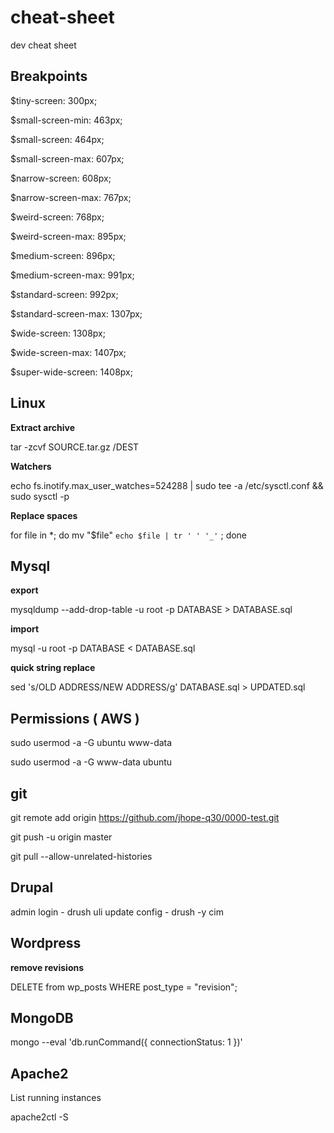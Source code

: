 # cheat-sheet
dev cheat sheet

## Breakpoints

$tiny-screen: 300px;

$small-screen-min: 463px;

$small-screen: 464px;

$small-screen-max: 607px;

$narrow-screen: 608px;

$narrow-screen-max: 767px;

$weird-screen: 768px;

$weird-screen-max: 895px;

$medium-screen: 896px;

$medium-screen-max: 991px;

$standard-screen: 992px;

$standard-screen-max: 1307px;

$wide-screen: 1308px;

$wide-screen-max: 1407px;

$super-wide-screen: 1408px;



## Linux

**Extract archive**

tar -zcvf SOURCE.tar.gz /DEST

**Watchers**

echo fs.inotify.max_user_watches=524288 | sudo tee -a /etc/sysctl.conf && sudo sysctl -p

**Replace spaces**

for file in *; do mv "$file" `echo $file | tr ' ' '_'` ; done

## Mysql

**export**

mysqldump --add-drop-table -u root -p DATABASE > DATABASE.sql

**import**

mysql -u root -p DATABASE < DATABASE.sql

**quick string replace**

sed 's/OLD ADDRESS/NEW ADDRESS/g' DATABASE.sql > UPDATED.sql

## Permissions ( AWS )

sudo usermod -a -G ubuntu www-data

sudo usermod -a -G www-data ubuntu

## git

git remote add origin https://github.com/jhope-q30/0000-test.git

git push -u origin master

git pull --allow-unrelated-histories


## Drupal

admin login - drush uli
update config - drush -y cim

## Wordpress

**remove revisions**

DELETE from wp_posts WHERE post_type = "revision";

## MongoDB

mongo --eval 'db.runCommand({ connectionStatus: 1 })'

## Apache2

List running instances

apache2ctl -S

